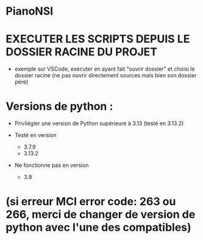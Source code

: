 # PianoNSI

# EXECUTER LES SCRIPTS DEPUIS LE DOSSIER RACINE DU PROJET
- exemple sur VSCode, exécuter en ayant fait "ouvrir dossier" et choisi le dossier racine (ne pas ouvrir directement sources mais bien son dossier père)

# Versions de python :
- Privilégier une version de Python supérieure à 3.13 (testé en 3.13.2)

- Testé en version 
    - 3.7.9
    - 3.13.2

- Ne fonctionne pas en version 
    - 3.9

 # (si erreur MCI error code: 263 ou 266, merci de changer de version de python avec l'une des compatibles)